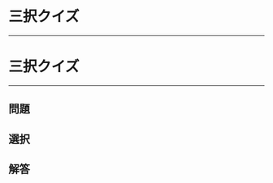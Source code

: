 <!DOCTYPE HTML>
<html>
<head>
<meta charset="utf-8">
<title>三択クイズ</title>
</head>
<body>
<h1>三択クイズ</h1>
<hr>
</body>
</html>
<!DOCTYPE HTML>
<html>
<head>
<meta charset="utf-8">
<title>三択クイズ</title>
</head>
<body>
<h1>三択クイズ</h1>
<hr>
<h2>問題</h2>
<div id="text_q"></div>
<h2>選択</h2>
<div id="text_s"></div>
<h2>解答</h2>
<div id="text_a"></div>

<script type="text/javascript">
//問題と解答
qa = new Array();
qa[0] = ["男子100mの世界記録はどれ？","9.69","9.58","9.49","2"];
qa[1] = ["マイルリレーとはどの略？","4×200m","4×400m","4×100m","2"];
qa[2] = ["女子100mの世界記録はどれ？","10.59","10.63","10.49","3"];
qa[3] = ["男子100m日本記録は？","9.95","9.97","9.85","1"];
qa[4] = ["2021年現在の100m日本記録保持者は誰？","サニブラウンAハキーム","山縣亮太","桐生祥秀","2"];
qa[5] = ["2021年現在男子三段跳の日本記録は何年破られてないか？","21年","15年","34年","3"];
qa[6] = ["室伏広治伝説のうち間違っているものは？","手投げで131km 野球","練習で立ち幅跳び世界記録","アジア選手権でなんとなくでた槍投げで2位",3];
qa[7] = ["女子1500mの日本記録保持者は誰？","田中希実","卜部蘭","北村夢",1];
qa[8] = ["女子100m記録は誰？","フレーザープライス","土井杏奈","福島千里",3];
qa[9] = ["室伏広治は日本選手権何連覇しましたか？","7連覇","11連覇","18連覇",2];

//初期設定
count = 0; //問題番号
q_sel = 3; //選択肢の数

//最初の問題
quiz();

//問題表示
function quiz() {
	var s, n;
	//問題
	document.getElementById("text_q").innerHTML = (count + 1) + "問目：" + qa[count][0];
	//選択肢
	s = "";
	for (n=1;n<=q_sel;n++) {
		s += "【<a href='javascript:anser(" + n + ")'>" + n + "：" + qa[count][n] + "</a>】";
	}
	document.getElementById("text_s").innerHTML = s;
}

//解答表示
function anser(num) {
	var s;
	s = (count + 1) + "問目：";
	//答え合わせ
	if (num == qa[count][q_sel + 1]) {
		//正解
		s += "○" + qa[count][num];
		ansers[count] = "○";
	} else {
		s += "×" + qa[count][num];
		ansers[count] = "×";
	}
	document.getElementById("text_a").innerHTML = s;
	
	//次の問題を表示
	count++;
	if (count < qa.length) {
		quiz();
	} else {
		//終了
    s = "<table border='2'><caption>成績発表</caption>";
		//1行目
		s += "<tr><th>問題</th>";
		for (n=0;n<qa.length;n++) {
			s += "<th>" + (n+1) + "</th>";
		}
		s += "</tr>";
		//2行目
		s += "<tr><th>成績</th>";
		for (n=0;n<qa.length;n++) {
			s += "<td>" + ansers[n] + "</td>";
		}
		s += "</tr>";
		s += "</table>";
		document.getElementById("text_q").innerHTML =s;
    //次の選択肢
		s = "【<a href='javascript:history.back()'>前のページに戻る</a>】";
		s += "【<a href='javascript:setReady()'>同じ問題を最初から</a>】";
		s += "【<a href=''>次の問題に進む</a>】";
		document.getElementById("text_s").innerHTML = s;
	}
}
//初期設定
q_sel = 3; //選択肢の数

setReady();

//初期設定
function setReady() {
	count = 0; //問題番号
	ansers = new Array(); //解答記録
	
	//最初の問題
	quiz();
}




</script>
</body>
</html>
